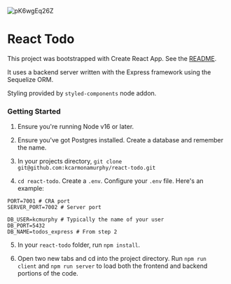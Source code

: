 ![pK6wgEq26Z](https://user-images.githubusercontent.com/1145018/160311847-1c323bf3-cb06-4c95-89b6-e6b041535b0d.gif)

# React Todo

This project was bootstrapped with Create React App. See the [README](readme/CRA-README.md).

It uses a backend server written with the Express framework using the Sequelize ORM.

Styling provided by `styled-components` node addon.

### Getting Started

1) Ensure you're running Node v16 or later.

2) Ensure you've got Postgres installed. Create a database and remember the name.

3) In your projects directory, `git clone git@github.com:kcarmonamurphy/react-todo.git`

4) `cd react-todo`. Create a `.env`. Configure your `.env` file. Here's an example:

```
PORT=7001 # CRA port
SERVER_PORT=7002 # Server port

DB_USER=kcmurphy # Typically the name of your user
DB_PORT=5432
DB_NAME=todos_express # From step 2
```

5) In your `react-todo` folder, run `npm install`.

6) Open two new tabs and cd into the project directory. Run `npm run client` and `npm run server` to load both the frontend and backend portions of the code.
